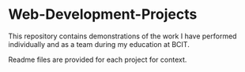 # Web-Development-Projects
This repository contains demonstrations of the work I have performed individually and as a team during my education at BCIT.

Readme files are provided for each project for context.
